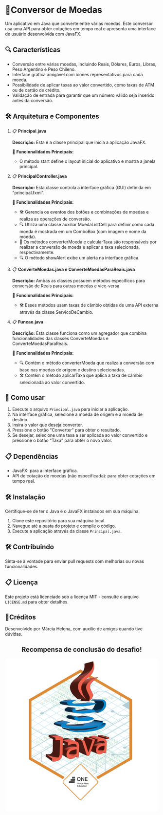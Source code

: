 # 🚀Conversor de Moedas

Um aplicativo em Java que converte entre várias moedas. Este conversor usa uma API para obter cotações em tempo real e apresenta uma interface de usuário desenvolvida com JavaFX.

<!--<p align="center">
  <img src="https://github.com/diovani-dupont/ChallengeOne_Conversor_Moeda/assets/109030838/b5522372-07d9-49b0-93b6-9e4b605daab9" alt="Conversor_de_Moeda" width="400">
</p>-->

## 🔍 Características

- Conversão entre várias moedas, incluindo Reais, Dólares, Euros, Libras, Peso Argentino e Peso Chileno.
- Interface gráfica amigável com ícones representativos para cada moeda.
- Possibilidade de aplicar taxas ao valor convertido, como taxas de ATM ou de cartão de crédito.
- Validação de entrada para garantir que um número válido seja inserido antes da conversão.

## 🛠️ Arquitetura e Componentes

1. 📋 **Principal.java**

   **Descrição:** Esta é a classe principal que inicia a aplicação JavaFX.

   🚀 **Funcionalidades Principais:**

    - O método start define o layout inicial do aplicativo e mostra a janela principal.

2. 📋 **PrincipalController.java**

   **Descrição:** Esta classe controla a interface gráfica (GUI) definida em "principal.fxml".

   🚀 **Funcionalidades Principais:**
    - 🛠️ Gerencia os eventos dos botões e combinações de moedas e realiza as operações de conversão.
    - 🔍 Utiliza uma classe auxiliar MoedaListCell para definir como cada moeda é mostrada em um ComboBox (com imagem e nome da moeda).
    - 🚀 Os métodos converterMoeda e calcularTaxa são responsáveis por realizar a conversão de moeda e aplicar a taxa selecionada, respectivamente.
    - 🔍 O método showAlert exibe um alerta na interface gráfica.

3. 📋 **ConverteMoedas.java e ConverteMoedasParaReais.java**

   **Descrição:** Ambas as classes possuem métodos específicos para conversão de Reais para outras moedas e vice-versa.

   🚀 **Funcionalidades Principais:**
    - 🛠️ Esses métodos usam taxas de câmbio obtidas de uma API externa através da classe ServicoDeCambio.

4. 📋 **Funcao.java**

   **Descrição:** Esta classe funciona como um agregador que combina funcionalidades das classes ConverteMoedas e ConverteMoedasParaReais.

   🚀 **Funcionalidades Principais:**
    - 🔍 Contém o método converterMoeda que realiza a conversão com base nas moedas de origem e destino selecionadas.
    - 🛠️ Contém o método aplicarTaxa que aplica a taxa de câmbio selecionada ao valor convertido.

## 🚀 Como usar

1. Execute o arquivo `Principal.java` para iniciar a aplicação.
2. Na interface gráfica, selecione a moeda de origem e a moeda de destino.
3. Insira o valor que deseja converter.
4. Pressione o botão "Converter" para obter o resultado.
5. Se desejar, selecione uma taxa a ser aplicada ao valor convertido e pressione o botão "Taxa" para obter o novo valor.

## 📋 Dependências

- JavaFX: para a interface gráfica.
- API de cotação de moedas (não especificada): para obter cotações em tempo real.

## 🛠️ Instalação

Certifique-se de ter o Java e o JavaFX instalados em sua máquina.

1. Clone este repositório para sua máquina local.
2. Navegue até a pasta do projeto e compile o código.
3. Execute a aplicação através da classe `Principal.java`.

## 🛠️ Contribuindo

Sinta-se à vontade para enviar pull requests com melhorias ou novas funcionalidades.

## 📋 Licença

Este projeto está licenciado sob a licença MIT - consulte o arquivo `LICENSE.md` para obter detalhes.

## 🚀Créditos

Desenvolvido por Márcia Helena, com auxilio de amigos quando tive dúvidas.

<h2 align="center">Recompensa de conclusão do desafio!</h2>

<p align="center">
  <img src="https://github.com/MARCIAHELENALIMA/Conversor-de-moeda-Challenge-ONE-Back-End/blob/main/marcia-helena.png">
</p>





